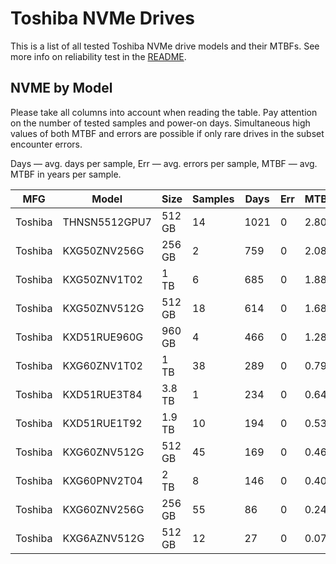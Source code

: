 Toshiba NVMe Drives
===================

This is a list of all tested Toshiba NVMe drive models and their MTBFs. See more
info on reliability test in the [README](https://github.com/linuxhw/EnterpriseDrive).

NVME by Model
------------

Please take all columns into account when reading the table. Pay attention on the
number of tested samples and power-on days. Simultaneous high values of both MTBF
and errors are possible if only rare drives in the subset encounter errors.

Days — avg. days per sample,
Err  — avg. errors per sample,
MTBF — avg. MTBF in years per sample.

| MFG       | Model              | Size   | Samples | Days  | Err   | MTBF   |
|-----------|--------------------|--------|---------|-------|-------|--------|
| Toshiba   | THNSN5512GPU7      | 512 GB | 14      | 1021  | 0     | 2.80   |
| Toshiba   | KXG50ZNV256G       | 256 GB | 2       | 759   | 0     | 2.08   |
| Toshiba   | KXG50ZNV1T02       | 1 TB   | 6       | 685   | 0     | 1.88   |
| Toshiba   | KXG50ZNV512G       | 512 GB | 18      | 614   | 0     | 1.68   |
| Toshiba   | KXD51RUE960G       | 960 GB | 4       | 466   | 0     | 1.28   |
| Toshiba   | KXG60ZNV1T02       | 1 TB   | 38      | 289   | 0     | 0.79   |
| Toshiba   | KXD51RUE3T84       | 3.8 TB | 1       | 234   | 0     | 0.64   |
| Toshiba   | KXD51RUE1T92       | 1.9 TB | 10      | 194   | 0     | 0.53   |
| Toshiba   | KXG60ZNV512G       | 512 GB | 45      | 169   | 0     | 0.46   |
| Toshiba   | KXG60PNV2T04       | 2 TB   | 8       | 146   | 0     | 0.40   |
| Toshiba   | KXG60ZNV256G       | 256 GB | 55      | 86    | 0     | 0.24   |
| Toshiba   | KXG6AZNV512G       | 512 GB | 12      | 27    | 0     | 0.07   |
